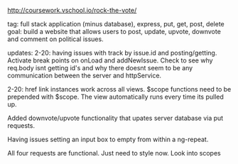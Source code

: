 http://coursework.vschool.io/rock-the-vote/

tag: full stack application (minus database), express, put, get, post, delete
goal: build a website that allows users to post, update, upvote, downvote and comment on political issues.


updates:
2-20: having issues with track by issue.id and posting/getting. Activate break points on onLoad and addNewIssue. Check to see why req.body isnt getting id's and why there doesnt seem to be any communication between the server and httpService.

2-20: href link instances work across all views. $scope functions need to be prepended with $scope. The view automatically runs every time its pulled up.

Added downvote/upvote functionality that upates server database via put requests. 

Having issues setting an input box to empty from within a ng-repeat.

All four requests are functional. Just need to style now. Look into scopes
